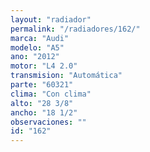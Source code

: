 ```yaml
---
layout: "radiador"
permalink: "/radiadores/162/"
marca: "Audi"
modelo: "A5"
ano: "2012"
motor: "L4 2.0"
transmision: "Automática"
parte: "60321"
clima: "Con clima"
alto: "28 3/8"
ancho: "18 1/2"
observaciones: ""
id: "162"
---
```


